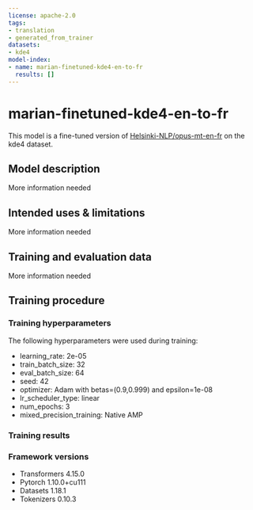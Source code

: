 ```yaml
---
license: apache-2.0
tags:
- translation
- generated_from_trainer
datasets:
- kde4
model-index:
- name: marian-finetuned-kde4-en-to-fr
  results: []
---
```


<!-- This model card has been generated automatically according to the information the Trainer had access to. You
should probably proofread and complete it, then remove this comment. -->

# marian-finetuned-kde4-en-to-fr

This model is a fine-tuned version of [Helsinki-NLP/opus-mt-en-fr](https://huggingface.co/Helsinki-NLP/opus-mt-en-fr) on the kde4 dataset.

## Model description

More information needed

## Intended uses & limitations

More information needed

## Training and evaluation data

More information needed

## Training procedure

### Training hyperparameters

The following hyperparameters were used during training:
- learning_rate: 2e-05
- train_batch_size: 32
- eval_batch_size: 64
- seed: 42
- optimizer: Adam with betas=(0.9,0.999) and epsilon=1e-08
- lr_scheduler_type: linear
- num_epochs: 3
- mixed_precision_training: Native AMP

### Training results



### Framework versions

- Transformers 4.15.0
- Pytorch 1.10.0+cu111
- Datasets 1.18.1
- Tokenizers 0.10.3
